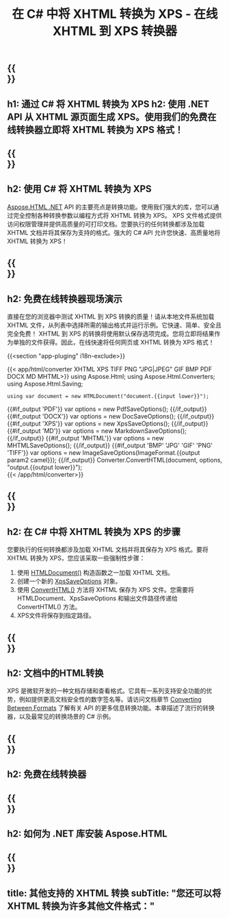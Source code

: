 ﻿---
translation: true
template: /templates/_template-conversion-child.md
title: 在 C# 中将 XHTML 转换为 XPS - 在线 XHTML 到 XPS 转换器
description: 在 C# 中将 XHTML 转换为 XPS。在 ASP.NET 或任何 .NET 应用程序中轻松使用转换器 API。免费试用在线 XHTML 到 XPS 转换器！
url: /net/conversion/xhtml-to-xps/
family: html
platformtag: net
feature: conversion
informat: XHTML
outformat: XPS
otherformats: PDF DOCX GIF JPEG PNG TIFF BMP HTML MHTML MD
---

{{<section banner>}}
---
h1: 通过 C# 将 XHTML 转换为 XPS
h2: 使用 .NET API 从 XHTML 源页面生成 XPS。使用我们的免费在线转换器立即将 XHTML 转换为 XPS 格式！
---

{{<section overview>}}
---
h2: 使用 C# 将 XHTML 转换为 XPS
---

[Aspose.HTML .NET](https://products.aspose.com/html/net/) API 的主要亮点是转换功能。使用我们强大的库，您可以通过完全控制各种转换参数以编程方式将 XHTML 转换为 XPS。 XPS 文件格式提供访问权限管理并提供高质量的可打印文档。您要执行的任何转换都涉及加载 XHTML 文档并将其保存为支持的格式。强大的 C# API 允许您快速、高质量地将 XHTML 转换为 XPS！

{{<section demos>}}
---
h2: 免费在线转换器现场演示
---

直接在您的浏览器中测试 XHTML 到 XPS 转换的质量！请从本地文件系统加载 XHTML 文件，从列表中选择所需的输出格式并运行示例。它快速、简单、安全且完全免费！ XHTML 到 XPS 的转换将使用默认保存选项完成。您将立即将结果作为单独的文件获得。因此，在线快速将任何网页或 XHTML 转换为 XPS 格式！

{{<section "app-pluging" i18n-exclude>}}

{{< app/html/converter XHTML XPS TIFF PNG "JPG|JPEG" GIF BMP PDF DOCX MD MHTML>}}
using Aspose.Html;
using Aspose.Html.Converters;
using Aspose.Html.Saving;

    using var document = new HTMLDocument("document.{{input lower}}");
{{#if_output 'PDF'}}
    var options = new PdfSaveOptions();
{{/if_output}}
{{#if_output 'DOCX'}}
    var options = new DocSaveOptions();
{{/if_output}}
{{#if_output 'XPS'}}
    var options = new XpsSaveOptions();
{{/if_output}}
{{#if_output 'MD'}}
    var options = new MarkdownSaveOptions();
{{/if_output}}
{{#if_output 'MHTML'}}
    var options = new MHTMLSaveOptions();
{{/if_output}}
{{#if_output 'BMP' 'JPG' 'GIF' 'PNG' 'TIFF'}}
    var options = new ImageSaveOptions(ImageFormat.{{output param2 camel}});
{{/if_output}}
    Converter.ConvertHTML(document, options, "output.{{output lower}}");   
{{< /app/html/converter>}} 


{{<section steps>}}
---
h2: 在 C# 中将 XHTML 转换为 XPS 的步骤
---

您要执行的任何转换都涉及加载 XHTML 文档并将其保存为 XPS 格式。要将 XHTML 转换为 XPS，您应该采取一些强制性步骤：

1. 使用 [HTMLDocument()](https://reference.aspose.com/html/net/aspose.html/htmldocument) 构造函数之一加载 XHTML 文档。
1. 创建一个新的 [XpsSaveOptions](https://reference.aspose.com/html/net/aspose.html.saving/xpssaveoptions) 对象。
1. 使用 [ConvertHTML()](https://reference.aspose.com/html/net/aspose.html.converters/converter/converthtml/) 方法将 XHTML 保存为 XPS 文件。您需要将 HTMLDocument、XpsSaveOptions 和输出文件路径传递给 ConvertHTML() 方法。
1. XPS文件将保存到指定路径。

{{<section documentation>}}
---
h2: 文档中的HTML转换
---

XPS 是微软开发的一种文档存储和查看格式。它具有一系列支持安全功能的优势，例如提供更高文档安全性的数字签名等。请访问文档章节 <a href="https://docs.aspose.com/html/net/converting-between-formats/" target="_blank">Converting Between Formats</a> 了解有关 API 的更多信息转换功能。本章描述了流行的转换器，以及最常见的转换场景的 C# 示例。

{{<section online-converters>}}
---
h2: 免费在线转换器
---

{{<section get-started>}}
---
h2: 如何为 .NET 库安装 Aspose.HTML
---

{{<section other-conversions>}}
---
title: 其他支持的 XHTML 转换
subTitle: "您还可以将 XHTML 转换为许多其他文件格式："
---